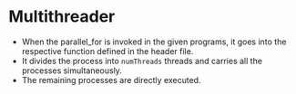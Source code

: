 # Multithreader

- When the parallel_for is invoked in the given programs, it goes into the respective function defined in the header file.
- It divides the process into `numThreads` threads and carries all the processes simultaneously.
- The remaining processes are directly executed.